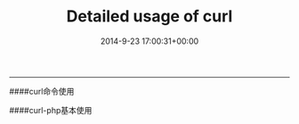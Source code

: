 ﻿---
date: 2014-9-23 17:00:31+00:00
layout: post
title: Detailed usage of curl
categories: 文档
tags: SHELL
---

----------

####curl命令使用


####curl-php基本使用





 

